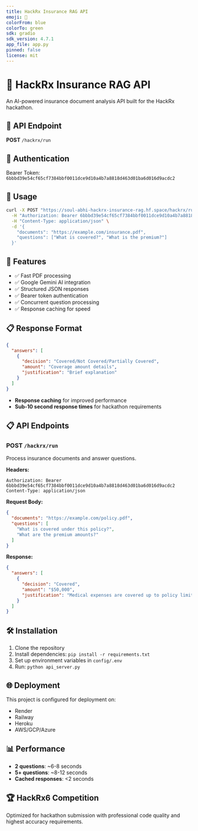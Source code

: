 ```yaml
---
title: HackRx Insurance RAG API
emoji: 🏥
colorFrom: blue 
colorTo: green
sdk: gradio
sdk_version: 4.7.1
app_file: app.py
pinned: false
license: mit
---
```


# 🏥 HackRx Insurance RAG API

An AI-powered insurance document analysis API built for the HackRx hackathon.

## 🚀 API Endpoint

**POST** `/hackrx/run`

## 🔐 Authentication

Bearer Token: `6bbbd39e54cf65cf7384bbf0011dce9d10a4b7a8818d463d01ba6d016d9acdc2`

## 📖 Usage

```bash
curl -X POST "https://soul-abhi-hackrx-insurance-rag.hf.space/hackrx/run" \
  -H "Authorization: Bearer 6bbbd39e54cf65cf7384bbf0011dce9d10a4b7a8818d463d01ba6d016d9acdc2" \
  -H "Content-Type: application/json" \
  -d '{
    "documents": "https://example.com/insurance.pdf",
    "questions": ["What is covered?", "What is the premium?"]
  }'
```

## 🎯 Features

- ✅ Fast PDF processing  
- ✅ Google Gemini AI integration
- ✅ Structured JSON responses
- ✅ Bearer token authentication
- ✅ Concurrent question processing
- ✅ Response caching for speed

## 📋 Response Format

```json
{
  "answers": [
    {
      "decision": "Covered/Not Covered/Partially Covered",
      "amount": "Coverage amount details",
      "justification": "Brief explanation"
    }
  ]
}
```
- **Response caching** for improved performance
- **Sub-10 second response times** for hackathon requirements

## 📋 API Endpoints

### POST `/hackrx/run`

Process insurance documents and answer questions.

**Headers:**

```
Authorization: Bearer 6bbbd39e54cf65cf7384bbf0011dce9d10a4b7a8818d463d01ba6d016d9acdc2
Content-Type: application/json
```

**Request Body:**

```json
{
  "documents": "https://example.com/policy.pdf",
  "questions": [
    "What is covered under this policy?",
    "What are the premium amounts?"
  ]
}
```

**Response:**

```json
{
  "answers": [
    {
      "decision": "Covered",
      "amount": "$50,000",
      "justification": "Medical expenses are covered up to policy limit"
    }
  ]
}
```

## 🛠 Installation

1. Clone the repository
2. Install dependencies: `pip install -r requirements.txt`
3. Set up environment variables in `config/.env`
4. Run: `python api_server.py`

## 🌐 Deployment

This project is configured for deployment on:

- Render
- Railway
- Heroku
- AWS/GCP/Azure

## 📊 Performance

- **2 questions**: ~6-8 seconds
- **5+ questions**: ~8-12 seconds
- **Cached responses**: <2 seconds

## 🏆 HackRx6 Competition

Optimized for hackathon submission with professional code quality and highest accuracy requirements.
